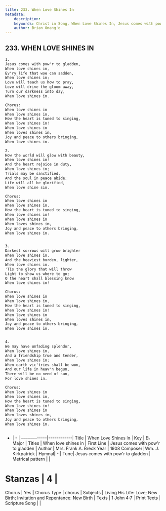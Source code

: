 ```yaml
---
title: 233. When Love Shines In
metadata:
    description: 
    keywords: Christ in Song, When Love Shines In, Jesus comes with pow&#039;r to gladden, When love shines in
    author: Brian Onang'o
---
```



## 233. WHEN LOVE SHINES IN

```txt
1.
Jesus comes with pow'r to gladden,
When love shines in,
Ev'ry life that woe can sadden,
When love shines in;
Love will teach us how to pray,
Love will drive the gloom away,
Turn our darkness into day,
When love shines in.

Chorus:
When love shines in  
When love shines in,
How the heart is tuned to singing,
When love shines in!
When love shines in 
When loves shines in,
Joy and peace to others bringing,
When love shines in.

2.
How the world will glow with beauty,
When love shines in!
And the heart rejoice in duty,
When love shines in;
Trials may be sanctified,
And the soul in peace abide;
Life will all be glorified,
When love shine sin. 

Chorus:
When love shines in  
When love shines in,
How the heart is tuned to singing,
When love shines in!
When love shines in 
When loves shines in,
Joy and peace to others bringing,
When love shines in.


3.
Darkest sorrows will grow brighter
When love shines in,
And the heaviest burden, lighter,
When love shines in.
'Tis the glory that will throw
Light to show us where to go;
O the heart shall blessing know
When love shines in! 

Chorus:
When love shines in  
When love shines in,
How the heart is tuned to singing,
When love shines in!
When love shines in 
When loves shines in,
Joy and peace to others bringing,
When love shines in.


4.
We may have unfading splendor,
When love shines in,
And a friendship true and tender,
When love shines in;
When earth vic'tries shall be won,
And our life in heav'n begun,
There will be no need of sun, 
For love shines in. 

Chorus:
When love shines in  
When love shines in,
How the heart is tuned to singing,
When love shines in!
When love shines in 
When loves shines in,
Joy and peace to others bringing,
When love shines in.



```

- |   -  |
-------------|------------|
Title | When Love Shines In |
Key | E♭ Major |
Titles | When love shines in |
First Line | Jesus comes with pow&#039;r to gladden |
Author | Mrs. Frank A. Breck 
Year | 1908
Composer| Wm. J. Kirkpatrick |
Hymnal|  - |
Tune| Jesus comes with pow&#039;r to gladden |
Metrical pattern | |
# Stanzas | 4 |
Chorus | Yes |
Chorus Type | chorus |
Subjects | Living His Life: Love; New Birth; Invitation and Repentance: New Birth |
Texts | 1 John 4:7 |
Print Texts | 
Scripture Song |  |
  
